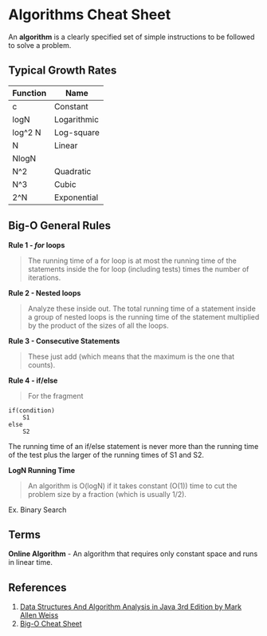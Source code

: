 # Algorithms Cheat Sheet

An **algorithm** is a clearly specified set of simple instructions to be followed to solve a problem.

## Typical Growth Rates

| Function | Name        |
|----------|-------------|
| c        | Constant    |
| logN     | Logarithmic |
| log^2 N  | Log-square  |
| N        | Linear      |
| NlogN    |             |
| N^2      | Quadratic   |
| N^3      | Cubic       |
| 2^N      | Exponential |

## Big-O General Rules

**Rule 1 - _for_ loops**
> The running time of a for loop is at most the running time of the statements inside the for loop (including tests) times the number of iterations.

**Rule 2 - Nested loops**
> Analyze these inside out. The total running time of a statement inside a group of nested loops is the running time of the statement multiplied by the product of the sizes of all the loops.

**Rule 3 - Consecutive Statements**
> These just add (which means that the maximum is the one that counts).

**Rule 4 - if/else**
> For the fragment
```
if(condition)
    S1
else
    S2
```
The running time of an if/else statement is never more than the running time of the test plus the larger of the running times of S1 and S2.

**LogN Running Time**
> An algorithm is O(logN) if it takes constant (O(1)) time to cut the problem size by a fraction (which is usually 1/2).

Ex. Binary Search

## Terms

**Online Algorithm** - An algorithm that requires only constant space and runs in linear time.


## References

1. [Data Structures And Algorithm Analysis in Java 3rd Edition by Mark Allen Weiss](http://www.amazon.com/Data-Structures-Algorithm-Analysis-Java/dp/0132576279/ref=sr_1_1?ie=UTF8&qid=1425517283&sr=8-1&keywords=Data+Structures+and+Algorithms+analysis+in+java+mark+allen)
2. [Big-O Cheat Sheet](http://bigocheatsheet.com/)